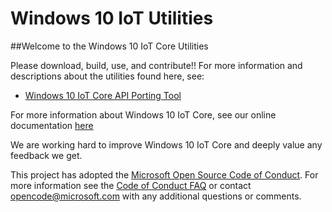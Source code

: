 Windows 10 IoT Utilities
==============

##Welcome to the Windows 10 IoT Core Utilities

Please download, build, use, and contribute!!  For more information and descriptions about the utilities found here, see:

* [Windows 10 IoT Core API Porting Tool](http://ms-iot.github.io/content/en-US/win10/tools/IoTAPIPortingTool.htm)

For more information about Windows 10 IoT Core, see our online documentation [here](http://windowsondevices.com)

We are working hard to improve Windows 10 IoT Core and deeply value any feedback we get.

This project has adopted the [Microsoft Open Source Code of Conduct](https://opensource.microsoft.com/codeofconduct/). For more information see the [Code of Conduct FAQ](https://opensource.microsoft.com/codeofconduct/faq/) or contact [opencode@microsoft.com](mailto:opencode@microsoft.com) with any additional questions or comments.
